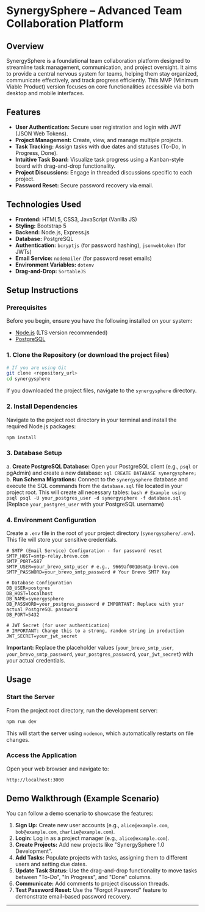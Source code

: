 # SynergySphere – Advanced Team Collaboration Platform

## Overview
SynergySphere is a foundational team collaboration platform designed to streamline task management, communication, and project oversight. It aims to provide a central nervous system for teams, helping them stay organized, communicate effectively, and track progress efficiently. This MVP (Minimum Viable Product) version focuses on core functionalities accessible via both desktop and mobile interfaces.

## Features
-   **User Authentication:** Secure user registration and login with JWT (JSON Web Tokens).
-   **Project Management:** Create, view, and manage multiple projects.
-   **Task Tracking:** Assign tasks with due dates and statuses (To-Do, In Progress, Done).
-   **Intuitive Task Board:** Visualize task progress using a Kanban-style board with drag-and-drop functionality.
-   **Project Discussions:** Engage in threaded discussions specific to each project.
-   **Password Reset:** Secure password recovery via email.

## Technologies Used
-   **Frontend:** HTML5, CSS3, JavaScript (Vanilla JS)
-   **Styling:** Bootstrap 5
-   **Backend:** Node.js, Express.js
-   **Database:** PostgreSQL
-   **Authentication:** `bcryptjs` (for password hashing), `jsonwebtoken` (for JWTs)
-   **Email Service:** `nodemailer` (for password reset emails)
-   **Environment Variables:** `dotenv`
-   **Drag-and-Drop:** `SortableJS`

## Setup Instructions

### Prerequisites
Before you begin, ensure you have the following installed on your system:
-   [Node.js](https://nodejs.org/en/download/) (LTS version recommended)
-   [PostgreSQL](https://www.postgresql.org/download/)

### 1. Clone the Repository (or download the project files)
```bash
# If you are using Git
git clone <repository_url>
cd synergysphere
```
If you downloaded the project files, navigate to the `synergysphere` directory.

### 2. Install Dependencies
Navigate to the project root directory in your terminal and install the required Node.js packages:
```bash
npm install
```

### 3. Database Setup
a.  **Create PostgreSQL Database:**
    Open your PostgreSQL client (e.g., `psql` or pgAdmin) and create a new database:
    ```sql
    CREATE DATABASE synergysphere;
    ```
b.  **Run Schema Migrations:**
    Connect to the `synergysphere` database and execute the SQL commands from the `database.sql` file located in your project root. This will create all necessary tables:
    ```bash
    # Example using psql
    psql -U your_postgres_user -d synergysphere -f database.sql
    ```
    (Replace `your_postgres_user` with your PostgreSQL username)

### 4. Environment Configuration
Create a `.env` file in the root of your project directory (`synergysphere/.env`). This file will store your sensitive credentials.

```
# SMTP (Email Service) Configuration - for password reset
SMTP_HOST=smtp-relay.brevo.com
SMTP_PORT=587
SMTP_USER=your_brevo_smtp_user # e.g., 9669af001@smtp-brevo.com
SMTP_PASSWORD=your_brevo_smtp_password # Your Brevo SMTP Key

# Database Configuration
DB_USER=postgres
DB_HOST=localhost
DB_NAME=synergysphere
DB_PASSWORD=your_postgres_password # IMPORTANT: Replace with your actual PostgreSQL password
DB_PORT=5432

# JWT Secret (for user authentication)
# IMPORTANT: Change this to a strong, random string in production
JWT_SECRET=your_jwt_secret
```
**Important:** Replace the placeholder values (`your_brevo_smtp_user`, `your_brevo_smtp_password`, `your_postgres_password`, `your_jwt_secret`) with your actual credentials.

## Usage

### Start the Server
From the project root directory, run the development server:
```bash
npm run dev
```
This will start the server using `nodemon`, which automatically restarts on file changes.

### Access the Application
Open your web browser and navigate to:
```
http://localhost:3000
```

## Demo Walkthrough (Example Scenario)
You can follow a demo scenario to showcase the features:
1.  **Sign Up:** Create new user accounts (e.g., `alice@example.com`, `bob@example.com`, `charlie@example.com`).
2.  **Login:** Log in as a project manager (e.g., `alice@example.com`).
3.  **Create Projects:** Add new projects like "SynergySphere 1.0 Development".
4.  **Add Tasks:** Populate projects with tasks, assigning them to different users and setting due dates.
5.  **Update Task Status:** Use the drag-and-drop functionality to move tasks between "To-Do", "In Progress", and "Done" columns.
6.  **Communicate:** Add comments to project discussion threads.
7.  **Test Password Reset:** Use the "Forgot Password" feature to demonstrate email-based password recovery.

---
